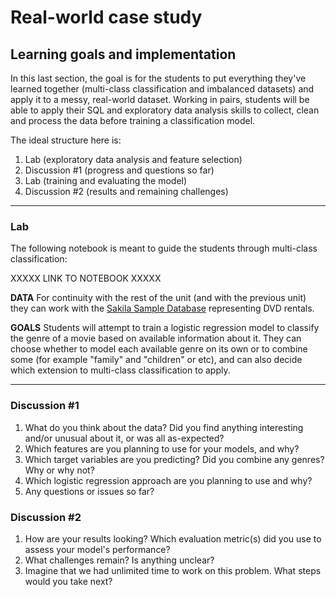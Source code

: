 # Real-world case study

## Learning goals and implementation
In this last section, the goal is for the students to put everything they've learned together (multi-class classification and imbalanced datasets) and apply it to
a messy, real-world dataset. Working in pairs, students will be able to apply their SQL and exploratory data analysis skills to collect, clean and process the data 
before training a classification model.

The ideal structure here is: 
1. Lab (exploratory data analysis and feature selection)
2. Discussion #1 (progress and questions so far)
3. Lab (training and evaluating the model)
4. Discussion #2 (results and remaining challenges)

---
### Lab

The following notebook is meant to guide the students through multi-class classification:

XXXXX LINK TO NOTEBOOK XXXXX

**DATA**
For continuity with the rest of the unit (and with the previous unit) they can work with the 
[Sakila Sample Database](https://dev.mysql.com/doc/sakila/en/sakila-structure.html) representing DVD rentals.

**GOALS**
Students will attempt to train a logistic regression model to classify the genre of a movie based on available information about it. 
They can choose whether to model each available genre on its own or to combine some (for example "family" and "children" or etc), and can also
decide which extension to multi-class classification to apply.

---

### Discussion #1
1. What do you think about the data? Did you find anything interesting and/or unusual about it, or was all as-expected?
2. Which features are you planning to use for your models, and why?
3. Which target variables are you predicting? Did you combine any genres? Why or why not?
4. Which logistic regression approach are you planning to use and why?
5. Any questions or issues so far?

### Discussion #2
1. How are your results looking? Which evaluation metric(s) did you use to assess your model's performance?
2. What challenges remain? Is anything unclear?
3. Imagine that we had unlimited time to work on this problem. What steps would you take next? 
